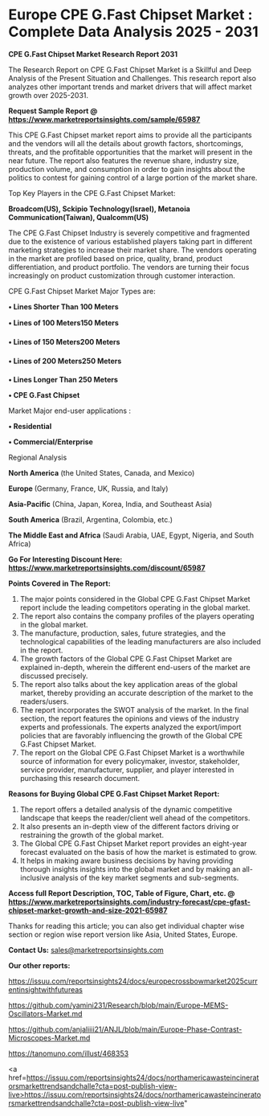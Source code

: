# Europe CPE G.Fast Chipset Market : Complete Data Analysis 2025 - 2031

<strong>CPE G.Fast Chipset Market Research Report 2031</strong>

The Research Report on CPE G.Fast Chipset Market is a Skillful and Deep Analysis of the Present Situation and Challenges. This research report also analyzes other important trends and market drivers that will affect market growth over 2025-2031.

<strong>Request Sample Report @ <a href=https://www.marketreportsinsights.com/sample/65987>https://www.marketreportsinsights.com/sample/65987</a></strong>

This CPE G.Fast Chipset market report aims to provide all the participants and the vendors will all the details about growth factors, shortcomings, threats, and the profitable opportunities that the market will present in the near future. The report also features the revenue share, industry size, production volume, and consumption in order to gain insights about the politics to contest for gaining control of a large portion of the market share.

Top Key Players in the CPE G.Fast Chipset Market:

<strong>Broadcom(US), Sckipio Technology(Israel), Metanoia Communication(Taiwan), Qualcomm(US)</strong>

The CPE G.Fast Chipset Industry is severely competitive and fragmented due to the existence of various established players taking part in different marketing strategies to increase their market share. The vendors operating in the market are profiled based on price, quality, brand, product differentiation, and product portfolio. The vendors are turning their focus increasingly on product customization through customer interaction.

CPE G.Fast Chipset Market Major Types are:

<strong>• Lines Shorter Than 100 Meters

• Lines of 100 Meters150 Meters

• Lines of 150 Meters200 Meters

• Lines of 200 Meters250 Meters

• Lines Longer Than 250 Meters

• CPE G.Fast Chipset</strong>

Market Major end-user applications :

<strong>• Residential

• Commercial/Enterprise</strong>

Regional Analysis

</u><strong><b>North America</b></strong> (the United States, Canada, and Mexico)

<strong><b>Europe </b></strong>(Germany, France, UK, Russia, and Italy)

<strong><b>Asia-Pacific</b></strong> (China, Japan, Korea, India, and Southeast Asia)

<strong><b>South America</b></strong> (Brazil, Argentina, Colombia, etc.)

<strong><b>The Middle East and Africa</b></strong> (Saudi Arabia, UAE, Egypt, Nigeria, and South Africa)

<strong>Go For Interesting Discount Here: <a href=https://www.marketreportsinsights.com/discount/65987>https://www.marketreportsinsights.com/discount/65987</a></strong>

<strong>Points Covered in The Report:</strong>
<ol>
  <li>The major points considered in the Global CPE G.Fast Chipset Market report include the leading competitors operating in the global market.</li>
  <li>The report also contains the company profiles of the players operating in the global market.</li>
  <li>The manufacture, production, sales, future strategies, and the technological capabilities of the leading manufacturers are also included in the report.</li>
  <li>The growth factors of the Global CPE G.Fast Chipset Market are explained in-depth, wherein the different end-users of the market are discussed precisely.</li>
  <li>The report also talks about the key application areas of the global market, thereby providing an accurate description of the market to the readers/users.</li>
  <li>The report incorporates the SWOT analysis of the market. In the final section, the report features the opinions and views of the industry experts and professionals. The experts analyzed the export/import policies that are favorably influencing the growth of the Global CPE G.Fast Chipset Market.</li>
  <li>The report on the Global CPE G.Fast Chipset Market is a worthwhile source of information for every policymaker, investor, stakeholder, service provider, manufacturer, supplier, and player interested in purchasing this research document.</li>
</ol>
<strong>Reasons for Buying Global CPE G.Fast Chipset Market Report:</strong>

<ol>
  <li>The report offers a detailed analysis of the dynamic competitive landscape that keeps the reader/client well ahead of the competitors.</li>
  <li>It also presents an in-depth view of the different factors driving or restraining the growth of the global market.</li>
  <li>The Global CPE G.Fast Chipset Market report provides an eight-year forecast evaluated on the basis of how the market is estimated to grow.</li>
  <li>It helps in making aware business decisions by having providing thorough insights insights into the global market and by making an all-inclusive analysis of the key market segments and sub-segments.</li>
</ol>
<strong>Access full Report Description, TOC, Table of Figure, Chart, etc. @ <a href=https://www.marketreportsinsights.com/industry-forecast/cpe-gfast-chipset-market-growth-and-size-2021-65987>https://www.marketreportsinsights.com/industry-forecast/cpe-gfast-chipset-market-growth-and-size-2021-65987</a></strong>


Thanks for reading this article; you can also get individual chapter wise section or region wise report version like Asia, United States, Europe.

<strong>Contact Us:</strong>
sales@marketreportsinsights.com

<strong>Our other reports:</strong>

<a href=https://issuu.com/reportsinsights24/docs/europecrossbowmarket2025currentinsightwithfutureas>https://issuu.com/reportsinsights24/docs/europecrossbowmarket2025currentinsightwithfutureas</a>

<a href=https://github.com/yamini231/Research/blob/main/Europe-MEMS-Oscillators-Market.md>https://github.com/yamini231/Research/blob/main/Europe-MEMS-Oscillators-Market.md</a>

<a href=https://github.com/anjaliiii21/ANJL/blob/main/Europe-Phase-Contrast-Microscopes-Market.md>https://github.com/anjaliiii21/ANJL/blob/main/Europe-Phase-Contrast-Microscopes-Market.md</a>

<a href=https://tanomuno.com/illust/468353>https://tanomuno.com/illust/468353</a>

<a href=https://issuu.com/reportsinsights24/docs/northamericawasteincineratorsmarkettrendsandchalle?cta=post-publish-view-live>https://issuu.com/reportsinsights24/docs/northamericawasteincineratorsmarkettrendsandchalle?cta=post-publish-view-live</a>"
